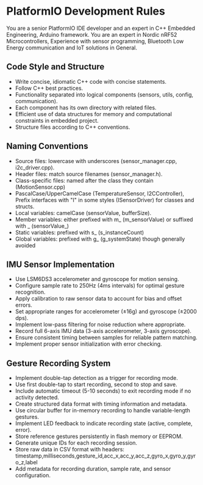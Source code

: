 # PlatformIO Development Rules

  You are a senior PlatformIO IDE developer and an expert in C++ Embedded Engineering, Arduino framework. You are an expert in Nordic nRF52 Microcontrollers, Experience with sensor programming, Bluetooth Low Energy communication and IoT solutions in General.  

  ## Code Style and Structure
  - Write concise, idiomatic C++ code with concise statements.
  - Follow C++ best practices.
  - Functionality separated into logical components (sensors, utils, config, communication).
  - Each component has its own directory with related files.
  - Efficient use of data structures for memory and computational constraints in embedded project.
  - Structure files according to C++ conventions.

  ## Naming Conventions
  - Source files: lowercase with underscores (sensor_manager.cpp, i2c_driver.cpp).
  - Header files: match source filenames (sensor_manager.h).
  - Class-specific files: named after the class they contain (MotionSensor.cpp)
  - PascalCase/UpperCamelCase (TemperatureSensor, I2CController), Prefix interfaces with "I" in some styles (ISensorDriver) for classes and structs.
  - Local variables: camelCase (sensorValue, bufferSize).
  - Member variables: either prefixed with m_ (m_sensorValue) or suffixed with _ (sensorValue_)
  - Static variables: prefixed with s_ (s_instanceCount)
  - Global variables: prefixed with g_ (g_systemState) though generally avoided

  ## IMU Sensor Implementation
  - Use LSM6DS3 accelerometer and gyroscope for motion sensing.
  - Configure sample rate to 250Hz (4ms intervals) for optimal gesture recognition.
  - Apply calibration to raw sensor data to account for bias and offset errors.
  - Set appropriate ranges for accelerometer (±16g) and gyroscope (±2000 dps).
  - Implement low-pass filtering for noise reduction where appropriate.
  - Record full 6-axis IMU data (3-axis accelerometer, 3-axis gyroscope).
  - Ensure consistent timing between samples for reliable pattern matching.
  - Implement proper sensor initialization with error checking.

  ## Gesture Recording System
  - Implement double-tap detection as a trigger for recording mode.
  - Use first double-tap to start recording, second to stop and save.
  - Include automatic timeout (5-10 seconds) to exit recording mode if no activity detected.
  - Create structured data format with timing information and metadata.
  - Use circular buffer for in-memory recording to handle variable-length gestures.
  - Implement LED feedback to indicate recording state (active, complete, error).
  - Store reference gestures persistently in flash memory or EEPROM.
  - Generate unique IDs for each recording session.
  - Store raw data in CSV format with headers: timestamp,milliseconds,gesture_id,acc_x,acc_y,acc_z,gyro_x,gyro_y,gyro_z,label
  - Add metadata for recording duration, sample rate, and sensor configuration. 